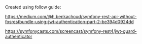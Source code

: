 Created using follow guide:

https://medium.com/@h.benkachoud/symfony-rest-api-without-fosrestbundle-using-jwt-authentication-part-2-be394d0924dd

https://symfonycasts.com/screencast/symfony-rest4/jwt-guard-authenticator